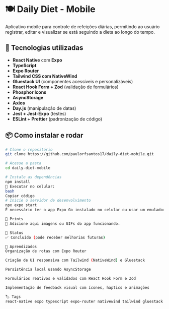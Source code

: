 # 🍽️ Daily Diet - Mobile

Aplicativo mobile para controle de refeições diárias, permitindo ao usuário registrar, editar e visualizar se está seguindo a dieta ao longo do tempo.

## 🚀 Tecnologias utilizadas

- **React Native** com **Expo**
- **TypeScript**
- **Expo Router**
- **Tailwind CSS com NativeWind**
- **Gluestack UI** (componentes acessíveis e personalizáveis)
- **React Hook Form + Zod** (validação de formulários)
- **Phosphor Icons**
- **AsyncStorage**
- **Axios**
- **Day.js** (manipulação de datas)
- **Jest + Jest-Expo** (testes)
- **ESLint + Prettier** (padronização de código)

## 📦 Como instalar e rodar

```bash
# Clone o repositório
git clone https://github.com/paulorfsantos17/daily-diet-mobile.git

# Acesse a pasta
cd daily-diet-mobile

# Instale as dependências
npm install
📱 Executar no celular:
bash
Copiar código
# Inicie o servidor de desenvolvimento
npx expo start
É necessário ter o app Expo Go instalado no celular ou usar um emulador Android/iOS.

📸 Prints
📌 Adicione aqui imagens ou GIFs do app funcionando.

📌 Status
✅ Concluído (pode receber melhorias futuras)

🧠 Aprendizados
Organização de rotas com Expo Router

Criação de UI responsiva com Tailwind (NativeWind) e Gluestack

Persistência local usando AsyncStorage

Formulários reativos e validados com React Hook Form e Zod

Implementação de feedback visual com ícones, haptics e animações

🏷️ Tags
react-native expo typescript expo-router nativewind tailwind gluestack asyncstorage zod react-hook-form jest mobile


